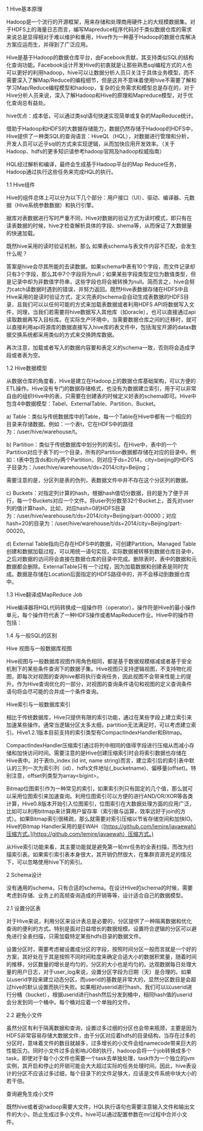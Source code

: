 1  Hive基本原理

Hadoop是一个流行的开源框架，用来存储和处理商用硬件上的大规模数据集。对于HDFS上的海量日志而言，编写Mapreduce程序代码对于类似数据仓库的需求来说总是显得相对于难以维护和重用，Hive作为一种基于Hadoop的数据仓库解决方案应运而生，并得到了广泛应用。

Hive是基于Hadoop的数据仓库平台，由Facebook贡献，其支持类似SQL的结构化查询功能。Facebook设计开发Hive的初衷就是让那些熟悉sql编程方式的人也可以更好的利用hadoop，hive可以让数据分析人员只关注于具体业务模型，而不需要深入了解Map/Reduce的编程细节，但是这并不意味着使用hive不需要了解和学习Map/Reduce编程模型和hadoop，复杂的业务需求和模型总是存在的，对于Hive分析人员来说，深入了解Hadoop和Hive的原理和Mapreduce模型，对于优化查询总有益处。

hive优点：成本低，可以通过类sql语句快速实现简单或复杂的MapReduce统计。

借助于Hadoop和HDFS的大数据存储能力，数据仍然存储于Hadoop的HDFS中，Hive提供了一种类SQL的查询语言：HiveQL（HQL），对数据进行管理和分析，开发人员可以近乎sql的方式来实现逻辑，从而加快应用开发效率。（关于Hadoop、hdfs的更多知识请参考hadoop官网及hadoop权威指南）

HQL经过解析和编译，最终会生成基于Hadoop平台的Map Reduce任务，Hadoop通过执行这些任务来完成HQL的执行。

1.1   Hive组件

Hive的组件总体上可以分为以下几个部分：用户接口（UI）、驱动、编译器、元数据（Hive系统参数数据）和执行引擎。

据库对表数据进行写时严重不同，Hive对数据的验证方式为读时模式，即只有在读表数据的时候，hive才检查解析具体的字段、shema等，从而保证了大数据量的快速加载。

既然hive采用的读时验证机制，那么 如果表schema与表文件内容不匹配，会发生什么呢？

答案是hive会尽其所能的去读数据。如果schema中表有10个字段，而文件记录却只有3个字段，那么其中7个字段将为null；如果某些字段类型定位为数值类型，但是记录中却为非数值字符串，这些字段也将会被转换为null。简而言之，hive会努力catch读数据时遇到的错误，并努力返回。既然Hive表数据存储在HDFS中且Hive采用的是读时验证方式，定义完表的schema会自动生成表数据的HDFS目录，且我们可以以任何可能的方式来加载表数据或者利用HDFS API将数据写入文件，同理，当我们若需要将hive数据写入其他库（如oracle），也可以直接通过api读取数据再写入目标库。在实际生产环境中，当需要数据仓库之间的迁移时，就可以直接利用api将源库的数据直接写入hive库的表文件中，包括淘宝开源的datax数据交换系统都采用类似的方式来交换跨库数据。

再次注意，加载或者写入的数据内容要和表定义的schema一致，否则将会造成字段或者表为空。

1.2   Hive数据模型

从数据仓库的角度看，Hive是建立在Hadoop上的数据仓库基础架构，可以方便的ETL操作。Hive没有专门的数据存储格式，也没有为数据建立索引，用于可以非常自由的组织Hive中的表，只需要在创建表的时候定义好表的schema即可。Hive中包含4中数据模型：Tabel、ExternalTable、Partition、Bucket。

a\)         Table：类似与传统数据库中的Table，每一个Table在Hive中都有一个相应的目录来存储数据。例如：一个表t，它在HDFS中的路径为：/user/hive/warehouse/t。

b\)        Partition：类似于传统数据库中划分列的索引。在Hive中，表中的一个Partition对应于表下的一个目录，所有的Partition数据都存储在对应的目录中。例如：t表中包含ds和city两个Partition，则对应于ds=2014，city=beijing的HDFS子目录为：/user/hive/warehouse/t/ds=2014/city=Beijing；

需要注意的是，分区列是表的伪列，表数据文件中并不存在这个分区列的数据。

c\)         Buckets：对指定列计算的hash，根据hash值切分数据，目的是为了便于并行，每一个Buckets对应一个文件。将user列分数至32个Bucket上，首先对user列的值计算hash，比如，对应hash=0的HDFS目录为：/user/hive/warehouse/t/ds=2014/city=Beijing/part-00000；对应hash=20的目录为：/user/hive/warehouse/t/ds=2014/city=Beijing/part-00020。

d\)        External Table指向已存在HDFS中的数据，可创建Partition。Managed Table创建和数据加载过程，可以用统一语句实现，实际数据被转移到数据仓库目录中，之后对数据的访问将会直接在数据仓库的目录中完成。删除表时，表中的数据和元数据都会删除。ExternalTable只有一个过程，因为加载数据和创建表是同时完成。数据是存储在Location后面指定的HDFS路径中的，并不会移动到数据仓库中。

1.3   Hive翻译成MapReduce Job

Hive编译器将HQL代码转换成一组操作符（operator），操作符是Hive的最小操作单元，每个操作符代表了一种HDFS操作或者MapReduce作业。Hive中的操作符包括：

1.4   与一般SQL的区别

Hive 视图与一般数据库视图

Hive视图与一般数据库视图作用角色相同，都是基于数据规模缩减或者基于安全机制下的某些条件查询下的数据子集。Hive视图只支持逻辑视图，不支持物化视图，即每次对视图的查询hive都将执行查询任务，因此视图不会带来性能上的提升。作为Hive查询优化的一部分，对视图的查询条件语句和视图的定义查询条件语句将会尽可能的合并成一个条件查询。

Hive索引与一般数据库索引

相比于传统数据库，Hive只提供有限的索引功能，通过在某些字段上建立索引来加速某些操作。通常当逻辑分区太多太细，partition无法满足时，可以考虑建立索引。Hive1.2.1版本目前支持的索引类型有CompactIndexHandler和Bitmap。

CompactIndexHandler压缩索引通过将列中相同的值得字段进行压缩从而减小存储和加快访问时间。需要注意的是Hive创建压缩索引时会将索引数据也存储在Hive表中。对于表tb\_index \(id int, name string\)而言，建立索引后的索引表中默认的三列一次为索引列（id）、hdfs文件地址\(\_bucketname\)、偏移量\(offset\)。特别注意，offset列类型为array&lt;bigint&gt;。

Bitmap位图索引作为一种常见的索引，如果索引列只有固定的几个值，那么就可以采用位图索引来加速查询。利用位图索引可以方便的进行AND/OR/XOR等各类计算，Hive0.8版本开始引入位图索引，位图索引在大数据处理方面的应用广泛，比如可以利用bitmap来计算用户留存率（索引做与运算，效率远好于join的方式）。如果Bitmap索引很稀疏，那么就需要对索引压缩以节省存储空间和加快IO。Hive的Bitmap Handler采用的是EWAH（[https://github.com/lemire/javaewah）压缩方式。](https://github.com/lemire/javaewah）压缩方式。)

从Hive索引功能来看，其主要功能就是避免第一轮mr任务的全表扫描，而改为扫描索引表。如果索引索引表本身很大，其开销仍然很大，在集群资源充足的情况下，可以忽略使用hive下的索引。



 



2     Schema设计

没有通用的schema，只有合适的schema。在设计Hive的schema的时候，需要考虑到存储、业务上的高频查询造成的开销等等，设计适合自己的数据模型。



 



2.1   设置分区表

对于Hive来说，利用分区来设计表总是必要的，分区提供了一种隔离数据和优化查询的便利的方式。特别是面对日益增长的数据规模。设置符合逻辑的分区可以避免进行全表扫描，只需加载特定某些hdfs目录的数据文件。



设置分区时，需要考虑被设置成分区的字段，按照时间分区一般而言就是一个好的方案，其好处在于其是按照不同时间粒度来确定合适大小的数据积累量，随着时间的推移，分区数量的增长是均匀的，分区的大小也是均匀的。达观数据每日处理大量的用户日志，对于user\_log来说，设置分区字段为日期（天）是合理的。如果以userid字段来建立动态分区，而userid的基数是非常大的，显然分区数目是会超过hive的默认设置而执行失败。如果相对userid进行hash，我们可以以userid进行分桶（bucket），根据userid进行hash然后分发到桶中，相同hash值的userid会分发到同一个桶中。每个桶对应着一个单独的文件。



 



2.2   避免小文件

虽然分区有利于隔离数据和查询，设置过多过细的分区也会带来瓶颈，主要是因为HDFS非常容易存储大数据文件，由于分区对应着hdfs的目录结构，当存在过多的分区时，意味着文件的数目就越多，过多增长的小文件会给namecode带来巨大的性能压力。同时小文件过多会影响JOB的执行，hadoop会将一个job转换成多个task，即使对于每个小文件也需要一个task去单独处理，task作为一个独立的jvm实例，其开启和停止的开销可能会大大超过实际的任务处理时间。因此，hive表设计的分区不应该过多过细，每个目录下的文件足够大，应该是文件系统中块大小的若干倍。



 



查询避免生成小文件



既然hive或者说hadoop需要大文件，HQL执行语句也需要注意输入文件和输出文件的大小，防止生成过多小文件。hive可以通过配置参数在mr过程中合并小文件。

